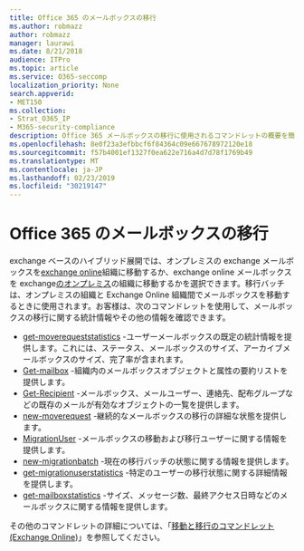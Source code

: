 ```yaml
---
title: Office 365 のメールボックスの移行
ms.author: robmazz
author: robmazz
manager: laurawi
ms.date: 8/21/2018
audience: ITPro
ms.topic: article
ms.service: O365-seccomp
localization_priority: None
search.appverid:
- MET150
ms.collection:
- Strat_O365_IP
- M365-security-compliance
description: Office 365 メールボックスの移行に使用されるコマンドレットの概要を簡単に説明します。
ms.openlocfilehash: 8e0f23a3efbbcf6f84364c09e667678972120e18
ms.sourcegitcommit: f57b4001ef1327f0ea622e716a4d7d78f1769b49
ms.translationtype: MT
ms.contentlocale: ja-JP
ms.lasthandoff: 02/23/2019
ms.locfileid: "30219147"
---
```

# <a name="office-365-mailbox-migrations"></a>Office 365 のメールボックスの移行
exchange ベースのハイブリッド展開では、オンプレミスの exchange メールボックスを[exchange online](https://docs.microsoft.com/Exchange/exchange-online)組織に移動するか、exchange online メールボックスを exchange[のオンプレミス](https://docs.microsoft.com/Exchange/exchange-server)の組織に移動するかを選択できます。移行バッチは、オンプレミスの組織と Exchange Online 組織間でメールボックスを移動するときに使用されます。お客様は、次のコマンドレットを使用して、メールボックスの移行に関する統計情報やその他の情報を確認できます。

- [get-moverequeststatistics](https://docs.microsoft.com/powershell/module/exchange/move-and-migration/Get-MoveRequestStatistics?view=exchange-ps) -ユーザーメールボックスの既定の統計情報を提供します。これには、ステータス、メールボックスのサイズ、アーカイブメールボックスのサイズ、完了率が含まれます。
- [Get-mailbox](https://docs.microsoft.com/powershell/module/exchange/mailboxes/Get-Mailbox?view=exchange-ps
) -組織内のメールボックスオブジェクトと属性の要約リストを提供します。
- [Get-Recipient](https://docs.microsoft.com/powershell/module/exchange/users-and-groups/Get-Recipient?view=exchange-ps) -メールボックス、メールユーザー、連絡先、配布グループなどの既存のメールが有効なオブジェクトの一覧を提供します。
- [new-moverequest](https://docs.microsoft.com/powershell/module/exchange/move-and-migration/Get-MoveRequest?view=exchange-ps) -継続的なメールボックスの移行の詳細な状態を提供します。
- [MigrationUser](https://docs.microsoft.com/powershell/module/exchange/move-and-migration/Get-MigrationUser?view=exchange-ps) -メールボックスの移動および移行ユーザーに関する情報を提供します。
- [new-migrationbatch](https://docs.microsoft.com/powershell/module/exchange/move-and-migration/Get-MigrationBatch?view=exchange-ps) -現在の移行バッチの状態に関する情報を提供します。
- [get-migrationuserstatistics](https://docs.microsoft.com/powershell/module/exchange/move-and-migration/Get-MigrationUserStatistics?view=exchange-ps) -特定のユーザーの移行状態に関する詳細情報を提供します。
- [get-mailboxstatistics](https://docs.microsoft.com/powershell/module/exchange/mailboxes/Get-MailboxStatistics?view=exchange-ps) -サイズ、メッセージ数、最終アクセス日時などのメールボックスに関する情報を提供します。

その他のコマンドレットの詳細については、「[移動と移行のコマンドレット (Exchange Online](https://docs.microsoft.com/powershell/exchange/exchange-online/exchange-online-powershell?view=exchange-ps))」を参照してください。
